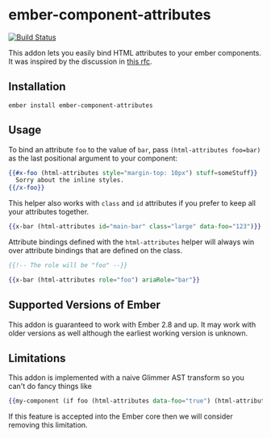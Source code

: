 # ember-component-attributes
[![Build Status](https://travis-ci.org/mmun/ember-component-attributes.svg?branch=master)](https://travis-ci.org/mmun/ember-component-attributes)

This addon lets you easily bind HTML attributes to your ember components.
It was inspired by the discussion in [this rfc](https://github.com/emberjs/rfcs/pull/242).

## Installation

```
ember install ember-component-attributes
```

## Usage

To bind an attribute `foo` to the value of `bar`, pass `(html-attributes foo=bar)` as the last positional argument to your component:

```hbs
{{#x-foo (html-attributes style="margin-top: 10px") stuff=someStuff}}
  Sorry about the inline styles.
{{/x-foo}}
```

This helper also works with `class` and `id` attributes if you prefer to keep all your attributes together.

```hbs
{{x-bar (html-attributes id="main-bar" class="large" data-foo="123")}}
```

Attribute bindings defined with the `html-attributes` helper will always win over attribute bindings that are defined on the class.

```hbs
{{!-- The role will be "foo" --}}

{{x-bar (html-attributes role="foo") ariaRole="bar"}}
```

## Supported Versions of Ember

This addon is guaranteed to work with Ember 2.8 and up.
It may work with older versions as well although the earliest working version is unknown.

## Limitations

This addon is implemented with a naive Glimmer AST transform so you can't do fancy things like

```hbs
{{my-component (if foo (html-attributes data-foo="true") (html-attributes data-bar="true"))}}
```

If this feature is accepted into the Ember core then we will consider removing this limitation.
